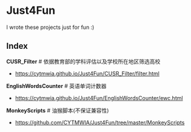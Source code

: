 # Just4Fun
I wrote these projects just for fun :)


## Index

**CUSR_Filter** # 依据教育部的学科评估以及学校所在地区筛选高校
* https://cytmwia.github.io/Just4Fun/CUSR_Filter/filter.html

**EnglishWordsCounter** # 英语单词计数器
* https://cytmwia.github.io/Just4Fun/EnglishWordsCounter/ewc.html

**MonkeyScripts** # 油猴脚本(不保证兼容性)
* https://github.com/CYTMWIA/Just4Fun/tree/master/MonkeyScripts